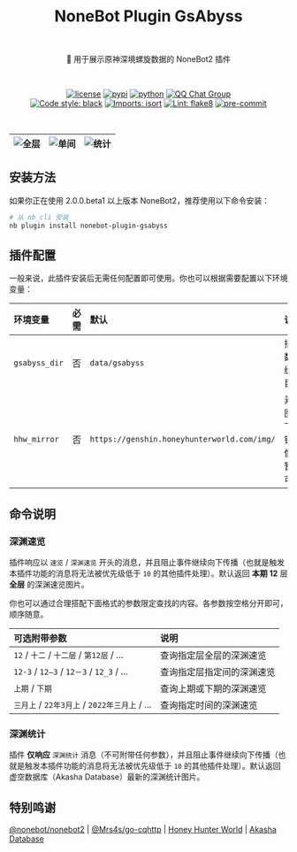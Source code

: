<h1 align="center">NoneBot Plugin GsAbyss</h1></br>


<p align="center">🤖 用于展示原神深境螺旋数据的 NoneBot2 插件</p></br>


<p align="center">
  <a href="https://raw.githubusercontent.com/monsterxcn/nonebot-plugin-gsabyss/master/LICENSE"><img src="https://img.shields.io/github/license/monsterxcn/nonebot-plugin-gsabyss" alt="license" /></a>
  <a href="https://pypi.python.org/pypi/nonebot-plugin-gsabyss"><img src="https://img.shields.io/pypi/v/nonebot-plugin-gsabyss" alt="pypi" /></a>
  <a href="https://www.python.org/"><img src="https://img.shields.io/badge/python-3.8+-blue" alt="python" /></a>
  <a href="https://jq.qq.com/?_wv=1027&k=GF2vqPgf"><img src="https://img.shields.io/badge/QQ%E7%BE%A4-662597191-orange" alt="QQ Chat Group" /></a><br />
  <a href="https://github.com/psf/black"><img src="https://img.shields.io/badge/code%20style-black-000000.svg" alt="Code style: black" /></a>
  <a href="https://pycqa.github.io/isort"><img src="https://img.shields.io/badge/%20imports-isort-%231674b1?&labelColor=ef8336" alt="Imports: isort" /></a>
  <a href="https://flake8.pycqa.org/"><img src="https://img.shields.io/badge/lint-flake8-&labelColor=4c9c39" alt="Lint: flake8" /></a>
  <a href="https://results.pre-commit.ci/latest/github/monsterxcn/nonebot-plugin-gsabyss/main"><img src="https://results.pre-commit.ci/badge/github/monsterxcn/nonebot-plugin-gsabyss/main.svg" alt="pre-commit" /></a>
</p></br>


| ![全层](https://user-images.githubusercontent.com/22407052/217551477-a0a252a9-31b4-4bb0-8b08-41cfe26679d6.jpg) | ![单间](https://user-images.githubusercontent.com/22407052/217551559-4f75ad13-1a74-42e1-adfc-06c6b0521263.jpg) | ![统计](https://user-images.githubusercontent.com/22407052/218297626-463b5ab3-8500-4337-980f-000bb4289439.png) |
|:--:|:--:|:--:|


## 安装方法


如果你正在使用 2.0.0.beta1 以上版本 NoneBot2，推荐使用以下命令安装：


```bash
# 从 nb_cli 安装
nb plugin install nonebot-plugin-gsabyss
```


## 插件配置


一般来说，此插件安装后无需任何配置即可使用。你也可以根据需要配置以下环境变量：


| 环境变量 | 必需 | 默认 | 说明 |
|:-------|:----:|:-----|:----|
| `gsabyss_dir` | 否 | `data/gsabyss` | 插件数据缓存目录 |
| `hhw_mirror` | 否 | `https://genshin.honeyhunterworld.com/img/` | 素材图片下载镜像，暂不可用 |


## 命令说明


### 深渊速览


插件响应以 `速览` / `深渊速览` 开头的消息，并且阻止事件继续向下传播（也就是触发本插件功能的消息将无法被优先级低于 `10` 的其他插件处理）。默认返回 **本期** **12** 层 **全层** 的深渊速览图片。

你也可以通过合理搭配下面格式的参数限定查找的内容。各参数按空格分开即可，顺序随意。


| 可选附带参数 | 说明 |
|:--------|:-----|
| `12` / `十二` / `十二层` / `第12层` / ... | 查询指定层全层的深渊速览 |
| `12-3` / `12—3` / `12－3` / `12_3` / ... | 查询指定层指定间的深渊速览 |
| `上期` / `下期` | 查询上期或下期的深渊速览 |
| `三月上` / `22年3月上` / `2022年三月上` / ... | 查询指定时间的深渊速览 |


### 深渊统计


插件 **仅响应**  `深渊统计` 消息（不可附带任何参数），并且阻止事件继续向下传播（也就是触发本插件功能的消息将无法被优先级低于 `10` 的其他插件处理）。默认返回虚空数据库（Akasha Database）最新的深渊统计图片。


## 特别鸣谢


[@nonebot/nonebot2](https://github.com/nonebot/nonebot2/) | [@Mrs4s/go-cqhttp](https://github.com/Mrs4s/go-cqhttp) | [Honey Hunter World](https://genshin.honeyhunterworld.com/d_1001/) | [Akasha Database](https://akashadata.com/)
